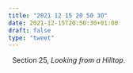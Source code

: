 ```yaml
---
title: "2021 12 15 20 50 30"
date: 2021-12-15T20:50:30+01:00
draft: false
type: "tweet"
---
```

<a href="" class="iconfont icon-music" title="rss"></a> &nbsp; Section 25, *Looking from a Hilltop*.
